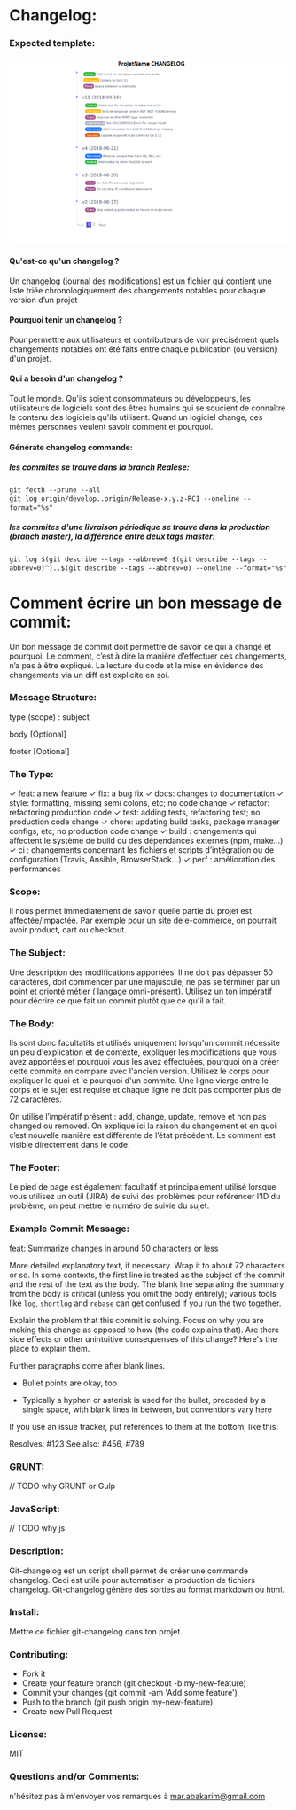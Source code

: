 # Changelog: 

### Expected template:

![img](https://github.com/marouaneaba/git-changelog/blob/develop/changelog_format.png)

#### Qu'est-ce qu'un changelog ?
Un changelog (journal des modifications) est un fichier qui contient une liste triée chronologiquement des changements notables pour chaque version d’un projet

#### Pourquoi tenir un changelog ?
Pour permettre aux utilisateurs et contributeurs de voir précisément quels changements notables ont été faits entre chaque publication (ou version) d'un projet.

#### Qui a besoin d'un changelog ?
Tout le monde. Qu'ils soient consommateurs ou développeurs, les utilisateurs de logiciels sont des êtres humains qui se soucient de connaître le contenu des logiciels qu'ils utilisent. Quand un logiciel change, ces mêmes personnes veulent savoir comment et pourquoi.

#### Générate changelog commande:
##### les commites se trouve dans la branch Realese:
```
git fecth --prune --all
git log origin/develop..origin/Release-x.y.z-RC1 --oneline --format="%s"
```
##### les commites d'une livraison périodique se trouve dans la production (branch master), la différence entre deux tags master:
```
git log $(git describe --tags --abbrev=0 $(git describe --tags --abbrev=0)^)..$(git describe --tags --abbrev=0) --oneline --format="%s"
```

# Comment écrire un bon message de commit:
Un bon message de commit doit permettre de savoir ce qui a changé et pourquoi. Le comment, c’est à dire la manière d’effectuer ces changements, n’a pas à être expliqué. La lecture du code et la mise en évidence des changements via un diff est explicite en soi.

### Message Structure:

type (scope) : subject

body [Optional]

footer [Optional]

### The Type:

✓ feat: a new feature
✓ fix: a bug fix
✓ docs: changes to documentation
✓ style: formatting, missing semi colons, etc; no code change
✓ refactor: refactoring production code
✓ test: adding tests, refactoring test; no production code change
✓ chore: updating build tasks, package manager configs, etc; no production code change
✓ build : changements qui affectent le système de build ou des dépendances externes (npm, make…)
✓ ci : changements concernant les fichiers et scripts d’intégration ou de configuration (Travis, Ansible, BrowserStack…)
✓ perf : amélioration des performances

### Scope:
Il nous permet immédiatement de savoir quelle partie du projet est affectée/impactée. Par exemple pour un site de e-commerce, on pourrait avoir product, cart ou checkout.

### The Subject:
Une description des modifications apportées. Il ne doit pas dépasser 50 caractères, doit commencer par une majuscule, ne pas se terminer par un point et orionté métier ( langage omni-présent).
Utilisez un ton impératif pour décrire ce que fait un commit plutôt que ce qu'il a fait.

### The Body:
Ils sont donc facultatifs et utilisés uniquement lorsqu'un commit nécessite un peu d'explication et de contexte, expliquer les modifications que vous avez apportées et pourquoi vous les avez effectuées, pourquoi on a créer cette commite on compare avec l'ancien version.
Utilisez le corps pour expliquer le quoi et le pourquoi d'un commite.
Une ligne vierge entre le corps et le sujet est requise et chaque ligne ne doit pas comporter plus de 72 caractères.

On utilise l’impératif présent : add, change, update, remove et non pas changed ou removed.
On explique ici la raison du changement et en quoi c’est nouvelle manière est différente de l’état précédent. Le comment est visible directement dans le code. 

### The Footer:
Le pied de page est également facultatif et principalement utilisé lorsque vous utilisez un outil (JIRA) de suivi des problèmes pour référencer l'ID du problème, on peut mettre le numéro de suivie du sujet.

### Example Commit Message:

feat: Summarize changes in around 50 characters or less

More detailed explanatory text, if necessary. Wrap it to about 72
characters or so. In some contexts, the first line is treated as the
subject of the commit and the rest of the text as the body. The
blank line separating the summary from the body is critical (unless
you omit the body entirely); various tools like `log`, `shortlog`
and `rebase` can get confused if you run the two together.

Explain the problem that this commit is solving. Focus on why you
are making this change as opposed to how (the code explains that).
Are there side effects or other unintuitive consequenses of this
change? Here's the place to explain them.

Further paragraphs come after blank lines.

 - Bullet points are okay, too

 - Typically a hyphen or asterisk is used for the bullet, preceded
   by a single space, with blank lines in between, but conventions
   vary here

If you use an issue tracker, put references to them at the bottom,
like this:

Resolves: #123
See also: #456, #789




### GRUNT:
// TODO why GRUNT or Gulp

### JavaScript:
// TODO why js


### Description:
Git-changelog est un script shell permet de créer une commande changelog. Ceci est utile pour automatiser la production de fichiers changelog. Git-changelog génère des sorties au format markdown ou html.

### Install:
Mettre ce fichier git-changelog dans ton projet.

### Contributing:
- Fork it
- Create your feature branch (git checkout -b my-new-feature)
- Commit your changes (git commit -am 'Add some feature')
- Push to the branch (git push origin my-new-feature)
- Create new Pull Request

### License:
MIT

### Questions and/or Comments:
n'hésitez pas à m'envoyer vos remarques à mar.abakarim@gmail.com
